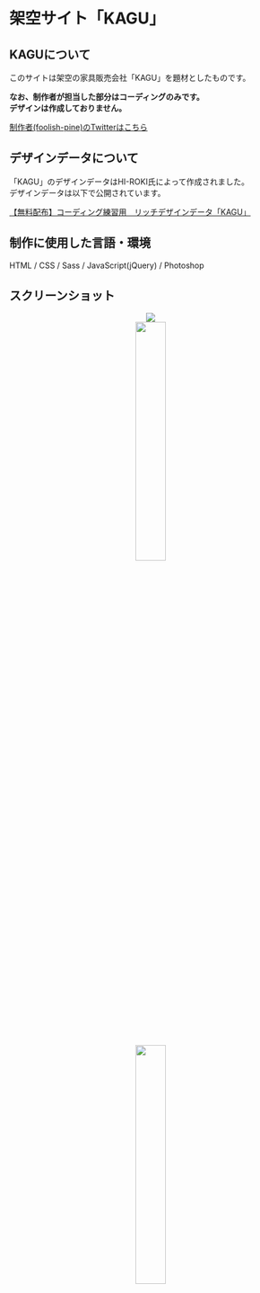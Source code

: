 # 架空サイト「KAGU」

## KAGUについて
このサイトは架空の家具販売会社「KAGU」を題材としたものです。<br>

**なお、制作者が担当した部分はコーディングのみです。<br>
デザインは作成しておりません。**

[制作者(foolish-pine)のTwitterはこちら](https://twitter.com/foolish_pine)

## デザインデータについて
「KAGU」のデザインデータはHI-ROKI氏によって作成されました。<br>
デザインデータは以下で公開されています。<br>

[【無料配布】コーディング練習用　リッチデザインデータ「KAGU」](https://note.com/hi_roki/n/nb0c5f24f9107)

## 制作に使用した言語・環境
HTML / CSS / Sass / JavaScript(jQuery) / Photoshop

## スクリーンショット
<div align="center">
  <img src="https://github.com/foolish-pine/KAGU/blob/master/image/KAGU_pc.png?raw=true"　width="33%"><br>
  <img src="https://github.com/foolish-pine/KAGU/blob/master/image/KAGU_tab.png?raw=true" width="33%"><br>
  <img src="https://github.com/foolish-pine/KAGU/blob/master/image/KAGU_sp.png?raw=true" width="33%">
</div>
